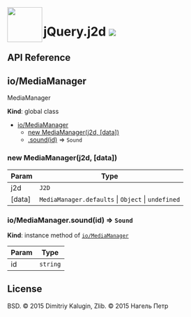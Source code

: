 <img src="https://github.com/fsggs/jquery.j2d/blob/0.2.0-dev/src/img/logo.png?raw=true" align="left" width="80"/>
<h1 align="left">jQuery.j2d <a href="https://www.versioneye.com/user/projects/56afa5f63d82b9003761dfc8">
    <img src="https://www.versioneye.com/user/projects/56afa5f63d82b9003761dfc8/badge.svg?style=flat"/></a></h1>


## API Reference

<a name="io/MediaManager"></a>

## io/MediaManager
MediaManager

**Kind**: global class  

* [io/MediaManager](#io/MediaManager)
    * [new MediaManager(j2d, [data])](#new_io/MediaManager_new)
    * [.sound(id)](#io/MediaManager+sound) ⇒ <code>Sound</code>

<a name="new_io/MediaManager_new"></a>

### new MediaManager(j2d, [data])

| Param | Type |
| --- | --- |
| j2d | <code>J2D</code> | 
| [data] | <code>MediaManager.defaults</code> &#124; <code>Object</code> &#124; <code>undefined</code> | 

<a name="io/MediaManager+sound"></a>

### io/MediaManager.sound(id) ⇒ <code>Sound</code>
**Kind**: instance method of <code>[io/MediaManager](#io/MediaManager)</code>  

| Param | Type |
| --- | --- |
| id | <code>string</code> | 


## License

BSD. © 2015 Dimitriy Kalugin, Zlib. © 2015 Нагель Петр

